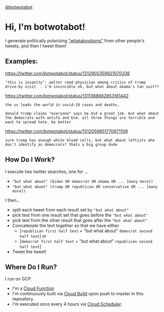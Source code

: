 [@botwotabot](https://twitter.com/botwotabot)

# Hi, I'm botwotabot!

I generate politically polarizing ["whataboutisms"](https://en.wikipedia.org/wiki/Whataboutism) from other people's tweets, and then I tweet them!

## Examples:

https://twitter.com/botwotabot/status/1312905359821070336
```
‘this is insanity’: walter reed physician among critics of trump drive-by visit  . i’m invincible ok, but what about obama's tan suit??
```

https://twitter.com/botwotabot/status/1311388662853181442
```
the us leads the world in covid-19 cases and deaths. 

donald trump claims "everyone" says he did a great job. but what about the democrats with antifa and blm. all three things are terrible and want to spread hate. be better
```

https://twitter.com/botwotabot/status/1312059851770671109
```
sure trump has enough white blood cells, but what about leftists who don't identify as democrats? thats a big group dude
```


## How Do I Work?

I execute two twitter searches, one for ...
* `"but what about" (biden OR democrat OR obama OR ... [many more])`
* `"but what about" (trump OR republican OR conservative OR ... [many more])`

I then...
* split each tweet from each result set by `"but what about"`
* pick text from one result set that goes before the `"but what about"`
* pick text from the other result that goes after the `"but what about"`
* Concatenate the text together so that we have either
  * [`republican first half text` + "but what about" `democrat second half text`] or
  * [`democrat first half text` + "but what about" `republican second half text`]
* Tweet the tweet!

## Where Do I Run?

I run on GCP.
* I'm a [Cloud Function](https://cloud.google.com/functions) 
* I'm continuously built via [Cloud Build](https://cloud.google.com/cloud-build) upon push to master in this repository.
* I'm executed once every 4 hours via [Cloud Scheduler](https://cloud.google.com/scheduler).